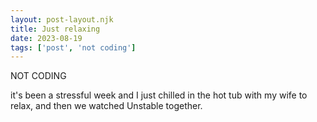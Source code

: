 ```yaml
---
layout: post-layout.njk
title: Just relaxing
date: 2023-08-19
tags: ['post', 'not coding']
---
```

<!-- Excerpt Start -->
NOT CODING
<!-- Excerpt End -->

it's been a stressful week and I just chilled in the hot tub with my wife to relax, and then we watched Unstable together.
